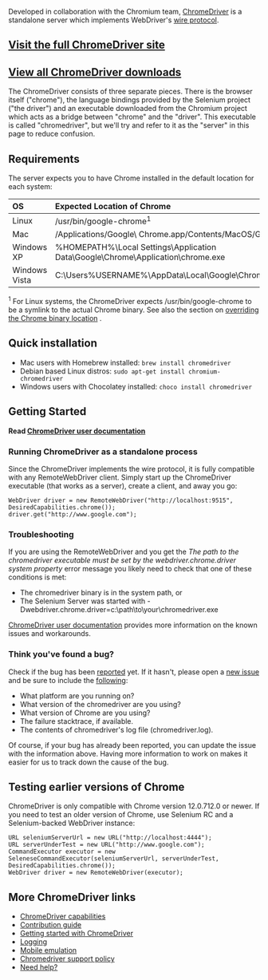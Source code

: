 Developed in collaboration with the Chromium team, [ChromeDriver](https://sites.google.com/a/chromium.org/chromedriver/) is a standalone server which implements WebDriver's  [wire protocol](JsonWireProtocol.md).

## [Visit the full ChromeDriver site](https://sites.google.com/a/chromium.org/chromedriver/)

## [View all ChromeDriver downloads](https://sites.google.com/a/chromium.org/chromedriver/downloads)

The ChromeDriver consists of three separate pieces. There is the browser itself ("chrome"), the language bindings provided by the Selenium project ("the driver") and an executable downloaded from the Chromium project which acts as a bridge between "chrome" and the "driver". This executable is called "chromedriver", but we'll try and refer to it as the "server" in this page to reduce confusion.

## Requirements

The server expects you to have Chrome installed in the default location for each system:

| **OS** | **Expected Location of Chrome** |
|:-------|:--------------------------------|
| Linux  | /usr/bin/google-chrome<sup>1</sup> |
| Mac    | /Applications/Google\ Chrome.app/Contents/MacOS/Google\ Chrome |
| Windows XP | %HOMEPATH%\Local Settings\Application Data\Google\Chrome\Application\chrome.exe |
| Windows Vista | C:\Users\%USERNAME%\AppData\Local\Google\Chrome\Application\chrome.exe |

<sup>1</sup> For Linux systems, the ChromeDriver expects /usr/bin/google-chrome to be a symlink to the actual Chrome binary. See also the section on [overriding the Chrome binary location](https://sites.google.com/a/chromium.org/chromedriver/capabilities#TOC-Using-a-Chrome-executable-in-a-non-standard-location) .

## Quick installation

* Mac users with Homebrew installed: `brew install chromedriver`
* Debian based Linux distros: `sudo apt-get install chromium-chromedriver`
* Windows users with Chocolatey installed: `choco install chromedriver`

## Getting Started

**Read [ChromeDriver user documentation](https://sites.google.com/a/chromium.org/chromedriver/home)**

### Running ChromeDriver as a standalone process

Since the ChromeDriver implements the wire protocol, it is fully compatible with any RemoteWebDriver client. Simply start up the ChromeDriver executable (that works as a server), create a client, and away you go:
```
WebDriver driver = new RemoteWebDriver("http://localhost:9515", DesiredCapabilities.chrome());
driver.get("http://www.google.com");
```

### Troubleshooting

If you are using the RemoteWebDriver and you get the _The path to the chromedriver executable must be set by the webdriver.chrome.driver system property_ error message you likely need to check that one of these conditions is met:

  * The chromedriver binary is in the system path, or
  * The Selenium Server was started with -Dwebdriver.chrome.driver=c:\path\to\your\chromedriver.exe

[ChromeDriver user documentation](https://sites.google.com/a/chromium.org/chromedriver/home) provides more information on the known issues and workarounds.

### Think you've found a bug?

Check if the bug has been [reported](http://code.google.com/p/chromedriver/issues/list) yet.  If it hasn't, please open a [new issue](http://code.google.com/p/chromedriver/issues/entry) and be sure to include the [following](SeleniumHelp.md):

  * What platform are you running on?
  * What version of the chromedriver are you using?
  * What version of Chrome are you using?
  * The failure stacktrace, if available.
  * The contents of chromedriver's log file (chromedriver.log).

Of course, if your bug has already been reported, you can update the issue with the information above.  Having more information to work on makes it easier for us to track down the cause of the bug.

## Testing earlier versions of Chrome

ChromeDriver is only compatible with Chrome version 12.0.712.0 or newer. If you need to test an older version of Chrome, use Selenium RC  and a Selenium-backed WebDriver instance:
```
URL seleniumServerUrl = new URL("http://localhost:4444");
URL serverUnderTest = new URL("http://www.google.com");
CommandExecutor executor = new SeleneseCommandExecutor(seleniumServerUrl, serverUnderTest, DesiredCapabilities.chrome());
WebDriver driver = new RemoteWebDriver(executor);
```

## More ChromeDriver links

  * [ChromeDriver capabilities](https://sites.google.com/a/chromium.org/chromedriver/capabilities)
  * [Contribution guide](https://sites.google.com/a/chromium.org/chromedriver/contributing)
  * [Getting started with ChromeDriver](https://sites.google.com/a/chromium.org/chromedriver/getting-started)
  * [Logging](https://sites.google.com/a/chromium.org/chromedriver/logging)
  * [Mobile emulation](https://sites.google.com/a/chromium.org/chromedriver/mobile-emulation)
  * [Chromedriver support policy](https://sites.google.com/a/chromium.org/chromedriver/support-policy)
  * [Need help?](https://sites.google.com/a/chromium.org/chromedriver/help)